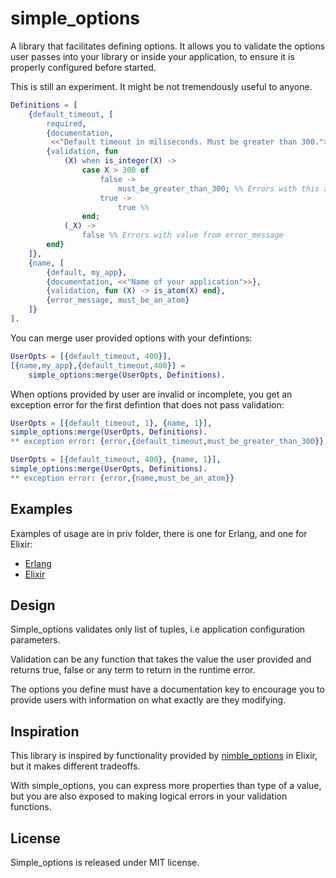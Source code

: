 simple_options
=====

A library that facilitates defining options. It allows you to validate the
options user passes into your library or inside your application, to ensure
it is properly configured before started.

This is still an experiment. It might be not tremendously useful to anyone.

```erl
Definitions = [
    {default_timeout, [
        required,
        {documentation,
         <<"Default timeout in miliseconds. Must be greater than 300.">>},
        {validation, fun
            (X) when is_integer(X) ->
                case X > 300 of
                    false ->
                        must_be_greater_than_300; %% Errors with this atom
                    true ->
                        true %%
                end;
            (_X) ->
                false %% Errors with value from error_message
        end}
    ]},
    {name, [
        {default, my_app},
        {documentation, <<"Name of your application">>},
        {validation, fun (X) -> is_atom(X) end},
        {error_message, must_be_an_atom}
    ]}
].
```

You can merge user provided options with your defintions:

```erl
UserOpts = [{default_timeout, 400}],
[{name,my_app},{default_timeout,400}] =
    simple_options:merge(UserOpts, Definitions).
```

When options provided by user are invalid or incomplete, you get an exception
error for the first defintion that does not pass validation:

```erl
UserOpts = [{default_timeout, 1}, {name, 1}],
simple_options:merge(UserOpts, Definitions).
** exception error: {error,{default_timeout,must_be_greater_than_300}}

UserOpts = [{default_timeout, 400}, {name, 1}],
simple_options:merge(UserOpts, Definitions).
** exception error: {error,{name,must_be_an_atom}}
```

## Examples

Examples of usage are in priv folder, there is one for Erlang, and one
for Elixir:

* [Erlang](priv/simple_options_example.erl)
* [Elixir](priv/simple_options_example.ex)

## Design

Simple_options validates only list of tuples, i.e application configuration
parameters.

Validation can be any function that takes the value the user provided and
returns true, false or any term to return in the runtime error.

The options you define must have a documentation key to encourage you to
provide users with information on what exactly are they modifying.

## Inspiration

This library is inspired by functionality provided by
[nimble_options](https://github.com/dashbitco/nimble_options) in Elixir,
but it makes different tradeoffs.

With simple_options, you can express more properties than type of a value,
but you are also exposed to making logical errors in your validation functions.

## License

Simple_options is released under MIT license.
